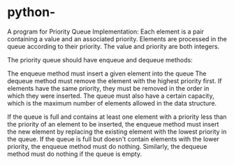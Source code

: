 # python-
A program for Priority Queue Implementation:
Each element is a pair containing a value and an associated priority. Elements are processed in the queue according to their priority. The value and priority are both integers.

The priority queue should have enqueue and dequeue methods:

The enqueue method must insert a given element into the queue
The dequeue method must remove the element with the highest priority first. If elements have the same priority, they must be removed in the order in which they were inserted.
The queue must also have a certain capacity, which is the maximum number of elements allowed in the data structure.

If the queue is full and contains at least one element with a priority less than the priority of an element to be inserted, the enqueue method must insert the new element by replacing the existing element with the lowest priority in the queue. If the queue is full but doesn't contain elements with the lower priority, the enqueue method must do nothing. Similarly, the dequeue method must do nothing if the queue is empty.
